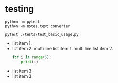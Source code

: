 # testing

```
python -m pytest
python -m notes.test_converter

pytest .\tests\test_basic_usage.py
```

            
- list item 1.
- list item 2.
  multi line list item 1.
  multi line list item 2.
  ```python
  for i in range(5):
      print(i)
  ```
- list item 3
- list item 3
            
